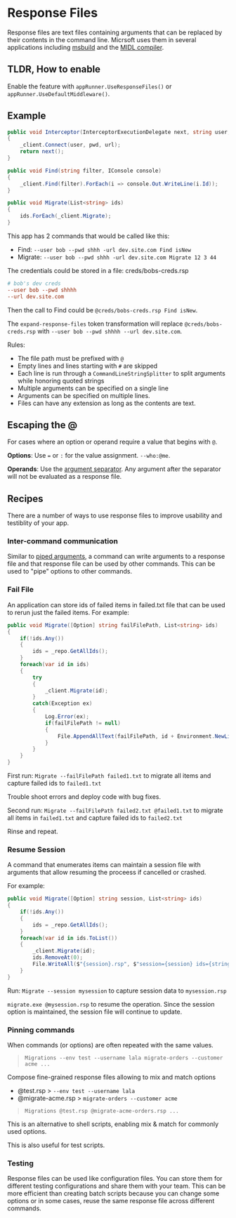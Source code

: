 # Response Files

Response files are text files containing arguments that can be replaced by their contents in the command line.
Micrsoft uses them in several applications including [msbuild](https://docs.microsoft.com/en-us/visualstudio/msbuild/msbuild-response-files?view=vs-2019) and the [MIDL compiler](https://docs.microsoft.com/en-us/windows/win32/midl/response-files). 

## TLDR, How to enable 
Enable the feature with `appRunner.UseResponseFiles()` or `appRunner.UseDefaultMiddleware()`.

## Example

``` c#
public void Interceptor(InterceptorExecutionDelegate next, string user, string pwd, string url)
{
    _client.Connect(user, pwd, url);
    return next();
}

public void Find(string filter, IConsole console)
{
    _client.Find(filter).ForEach(i => console.Out.WriteLine(i.Id));
}

public void Migrate(List<string> ids)
{
    ids.ForEach(_client.Migrate);
}
```

This app has 2 commands that would be called like this:

 * Find: `--user bob --pwd shhh -url dev.site.com Find isNew`
 * Migrate: `--user bob --pwd shhh -url dev.site.com Migrate 12 3 44`

The credentials could be stored in a file: creds/bobs-creds.rsp
``` ini
# bob's dev creds
--user bob --pwd shhhh
--url dev.site.com
```

Then the call to Find could be `@creds/bobs-creds.rsp Find isNew`.

The `expand-response-files` token transformation will replace `@creds/bobs-creds.rsp` with `--user bob --pwd shhhh --url dev.site.com`.

Rules:

* The file path must be prefixed with `@`
* Empty lines and lines starting with `#` are skipped
* Each line is run through a `CommandLineStringSplitter` to split arguments while honoring quoted strings
* Multiple arguments can be specified on a single line
* Arguments can be specified on multiple lines.
* Files can have any extension as long as the contents are text.

## Escaping the @

For cases where an option or operand require a value that begins with `@`. 

**Options**: Use `=` or `:` for the value assignment.  `--who:@me`.

**Operands**: Use the [argument separator](argument-separator.md). Any argument after the separator will not be evaluated as a response file.

## Recipes

There are a number of ways to use response files to improve usability and testiblity of your app.

### Inter-command communication

Similar to [piped arguments](../ArgumentValues/piped-arguments.md), a command can write arguments to a response file and that response file can be used by other commands. 
This can be used to "pipe" options to other commands.

### Fail File

An application can store ids of failed items in failed.txt file that can be used to rerun just the failed items.
For example:

``` c#
public void Migrate([Option] string failFilePath, List<string> ids)
{
    if(!ids.Any())
    {
        ids = _repo.GetAllIds();
    }
    foreach(var id in ids)
    {
        try
        {
            _client.Migrate(id);
        }
        catch(Exception ex)
        {
            Log.Error(ex);
            if(failFilePath != null)
            {
                File.AppendAllText(failFilePath, id + Environment.NewLine);
            }
        }
    }
}
```

First run: `Migrate --failFilePath failed1.txt` to migrate all items and capture failed ids to `failed1.txt`

Trouble shoot errors and deploy code with bug fixes.

Second run: `Migrate --failFilePath failed2.txt @failed1.txt` to migrate all items in `failed1.txt` and capture failed ids to `failed2.txt`

Rinse and repeat.

### Resume Session

A command that enumerates items can maintain a session file with arguments that allow resuming the proceess if cancelled or crashed.

For example:

``` c#
public void Migrate([Option] string session, List<string> ids)
{
    if(!ids.Any())
    {
        ids = _repo.GetAllIds();
    }
    foreach(var id in ids.ToList())
    {
        _client.Migrate(id);
        ids.RemoveAt(0);
        File.WriteAll($"{session}.rsp", $"session={session} ids={string.join(',', ids)}");
    }
}
```

Run: `Migrate --session mysession` to capture session data to `mysession.rsp`

`migrate.exe @mysession.rsp` to resume the operation. Since the session option is maintained, the session file will continue to update.
 
### Pinning commands

When commands (or options) are often repeated with the same values.

> `Migrations --env test --username lala migrate-orders --customer acme ...`

Compose fine-grained response files allowing to mix and match options

* @test.rsp > `--env test --username lala`
* @migrate-acme.rsp > `migrate-orders --customer acme`

> `Migrations @test.rsp @migrate-acme-orders.rsp ...`

This is an alternative to shell scripts, enabling mix & match for commonly used options.

This is also useful for test scripts.

### Testing

Response files can be used like configuration files. You can store them for different testing configurations and share them with your team.
This can be more efficient than creating batch scripts because you can change some options or in some cases, reuse the same response file across different commands. 
